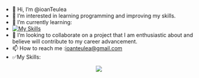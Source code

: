- 👋 Hi, I’m @ioanTeulea
- 👀 I’m interested in learning programming and improving my skills.
- 🌱 I’m currently learning:
- [![My Skills](https://skillicons.dev/icons?i=cs,dotnet,py)](https://skillicons.dev)
- 💞️ I’m looking to collaborate on a project that I am enthusiastic about and believe will contribute to my career advancement.
- 📫 How to reach me :ioanteulea@gmail.com
- ✅My Skills:
<p align="center">
  <a href="https://skillicons.dev">
    <img src="https://skillicons.dev/icons?i=git,cpp,qt,html,css,js,java,postgres&perline=4" />
  </a>
</p>

<!---
ioanTeulea/ioanTeulea is a ✨ special ✨ repository because its `README.md` (this file) appears on your GitHub profile.
You can click the Preview link to take a look at your changes.
--->
